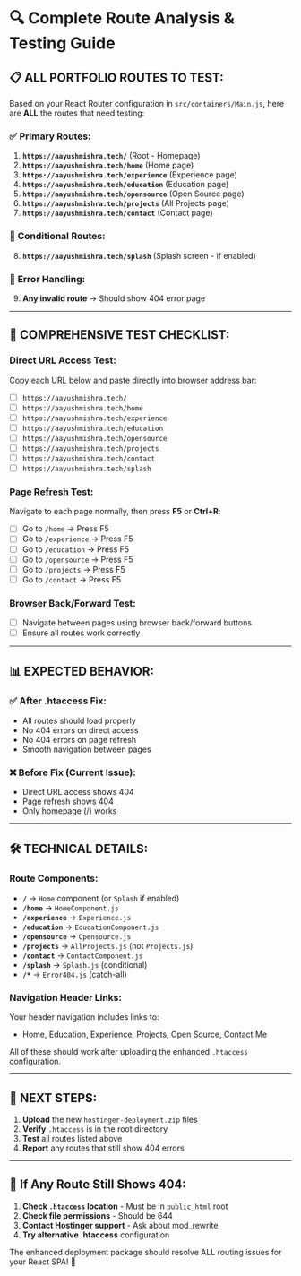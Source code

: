 # 🔍 Complete Route Analysis & Testing Guide

## 📋 **ALL PORTFOLIO ROUTES TO TEST:**

Based on your React Router configuration in `src/containers/Main.js`, here are **ALL** the routes that need testing:

### ✅ **Primary Routes:**
1. **`https://aayushmishra.tech/`** (Root - Homepage)
2. **`https://aayushmishra.tech/home`** (Home page)
3. **`https://aayushmishra.tech/experience`** (Experience page)
4. **`https://aayushmishra.tech/education`** (Education page) 
5. **`https://aayushmishra.tech/opensource`** (Open Source page)
6. **`https://aayushmishra.tech/projects`** (All Projects page)
7. **`https://aayushmishra.tech/contact`** (Contact page)

### 🎯 **Conditional Routes:**
8. **`https://aayushmishra.tech/splash`** (Splash screen - if enabled)

### 🚫 **Error Handling:**
9. **Any invalid route** → Should show 404 error page

---

## 🧪 **COMPREHENSIVE TEST CHECKLIST:**

### **Direct URL Access Test:**
Copy each URL below and paste directly into browser address bar:

- [ ] `https://aayushmishra.tech/`
- [ ] `https://aayushmishra.tech/home`
- [ ] `https://aayushmishra.tech/experience` 
- [ ] `https://aayushmishra.tech/education`
- [ ] `https://aayushmishra.tech/opensource`
- [ ] `https://aayushmishra.tech/projects`
- [ ] `https://aayushmishra.tech/contact`
- [ ] `https://aayushmishra.tech/splash`

### **Page Refresh Test:**
Navigate to each page normally, then press **F5** or **Ctrl+R**:

- [ ] Go to `/home` → Press F5
- [ ] Go to `/experience` → Press F5  
- [ ] Go to `/education` → Press F5
- [ ] Go to `/opensource` → Press F5
- [ ] Go to `/projects` → Press F5
- [ ] Go to `/contact` → Press F5

### **Browser Back/Forward Test:**
- [ ] Navigate between pages using browser back/forward buttons
- [ ] Ensure all routes work correctly

---

## 📊 **EXPECTED BEHAVIOR:**

### ✅ **After .htaccess Fix:**
- All routes should load properly
- No 404 errors on direct access
- No 404 errors on page refresh
- Smooth navigation between pages

### ❌ **Before Fix (Current Issue):**
- Direct URL access shows 404
- Page refresh shows 404
- Only homepage (/) works

---

## 🛠️ **TECHNICAL DETAILS:**

### **Route Components:**
- **`/`** → `Home` component (or `Splash` if enabled)
- **`/home`** → `HomeComponent.js`
- **`/experience`** → `Experience.js`
- **`/education`** → `EducationComponent.js`
- **`/opensource`** → `Opensource.js`
- **`/projects`** → `AllProjects.js` (not `Projects.js`)
- **`/contact`** → `ContactComponent.js`
- **`/splash`** → `Splash.js` (conditional)
- **`/*`** → `Error404.js` (catch-all)

### **Navigation Header Links:**
Your header navigation includes links to:
- Home, Education, Experience, Projects, Open Source, Contact Me

All of these should work after uploading the enhanced `.htaccess` configuration.

---

## 🚀 **NEXT STEPS:**

1. **Upload** the new `hostinger-deployment.zip` files
2. **Verify** `.htaccess` is in the root directory
3. **Test** all routes listed above
4. **Report** any routes that still show 404 errors

---

## 🔧 **If Any Route Still Shows 404:**

1. **Check `.htaccess` location** - Must be in `public_html` root
2. **Check file permissions** - Should be 644
3. **Contact Hostinger support** - Ask about mod_rewrite
4. **Try alternative .htaccess** configuration

The enhanced deployment package should resolve ALL routing issues for your React SPA! 🎯
